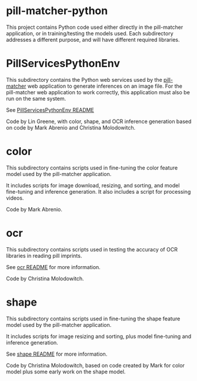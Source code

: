# pill-matcher-python

This project contains Python code used either directly in the pill-matcher application, or in training/testing the
models used.  Each subdirectory addresses a different purpose, and will have different required libraries.

# PillServicesPythonEnv
This subdirectory contains the Python web services used by the [pill-matcher](https://github.com/lgviii/pill-project)
web application to generate inferences on an image file.  For the pill-matcher web application to work correctly, this 
application must also be run on the same system.

See [PillServicesPythonEnv README](PillServicesPythonEnv/README.md)

Code by Lin Greene, with color, shape, and OCR inference generation based on code by Mark Abrenio and Christina 
Molodowitch.

# color
This subdirectory contains scripts used in fine-tuning the color feature model used by the pill-matcher application.

It includes scripts for image download, resizing, and sorting, and model fine-tuning and inference generation.  It also 
includes a script for processing videos.

Code by Mark Abrenio.

# ocr
This subdirectory contains scripts used in testing the accuracy of OCR libraries in reading pill imprints.

See [ocr README](ocr/README.md) for more information.

Code by Christina Molodowitch.

# shape
This subdirectory contains scripts used in fine-tuning the shape feature model used by the pill-matcher application.

It includes scripts for image resizing and sorting, plus model fine-tuning and inference generation.

See [shape README](shape/README.md) for more information.

Code by Christina Molodowitch, based on code created by Mark for color model plus some early work on the shape model.
